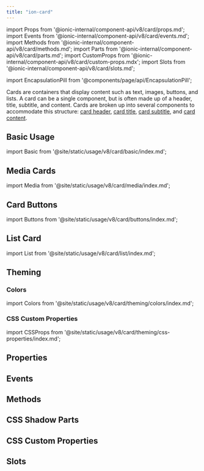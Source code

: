 ```yaml
---
title: "ion-card"
---
```

import Props from '@ionic-internal/component-api/v8/card/props.md';
import Events from '@ionic-internal/component-api/v8/card/events.md';
import Methods from '@ionic-internal/component-api/v8/card/methods.md';
import Parts from '@ionic-internal/component-api/v8/card/parts.md';
import CustomProps from '@ionic-internal/component-api/v8/card/custom-props.mdx';
import Slots from '@ionic-internal/component-api/v8/card/slots.md';

import EncapsulationPill from '@components/page/api/EncapsulationPill';

<head>
  <title>ion-card: Card UI Components for Ionic Framework API</title>
  <meta name="description" content="ion-card UI components are entry points to more detailed information. Cards can be single components or made up of some header, title, subtitle, and content." />
</head>

<EncapsulationPill type="shadow" />


Cards are containers that display content such as text, images, buttons, and lists.
A card can be a single component, but is often made up of a header, title, subtitle,
and content. Cards are broken up into several components to accommodate this structure:
[card header](./card-header), [card title](./card-title), [card subtitle](./card-subtitle),
and [card content](./card-content).


## Basic Usage

import Basic from '@site/static/usage/v8/card/basic/index.md';

<Basic />


## Media Cards

import Media from '@site/static/usage/v8/card/media/index.md';

<Media />


## Card Buttons

import Buttons from '@site/static/usage/v8/card/buttons/index.md';

<Buttons />


## List Card

import List from '@site/static/usage/v8/card/list/index.md';

<List />


## Theming

### Colors

import Colors from '@site/static/usage/v8/card/theming/colors/index.md';

<Colors />

### CSS Custom Properties

import CSSProps from '@site/static/usage/v8/card/theming/css-properties/index.md';

<CSSProps />


## Properties
<Props />

## Events
<Events />

## Methods
<Methods />

## CSS Shadow Parts
<Parts />

## CSS Custom Properties
<CustomProps />

## Slots
<Slots />
